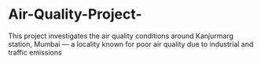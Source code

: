 # Air-Quality-Project-
This project investigates the air quality conditions around Kanjurmarg station, Mumbai — a locality known for poor air quality due to industrial and traffic emissions
